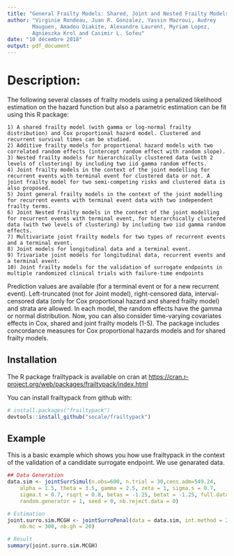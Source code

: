 ```yaml
---
title: "General Frailty Models: Shared, Joint and Nested Frailty Models with Prediction; Evaluation of Failure-Time Surrogate Endpoints"
author: "Virginie Rondeau, Juan R. Gonzalez, Yassin Mazroui, Audrey
        Mauguen, Amadou Diakite, Alexandre Laurent, Myriam Lopez, 
        Agnieszka Krol and Casimir L. Sofeu"
date: "10 décembre 2018"
output: pdf_document
---
```




# Description:
The following several classes of frailty models using a penalized likelihood estimation on the hazard function but also a parametric estimation can be fit using this R package:

    1) A shared frailty model (with gamma or log-normal frailty distribution) and Cox proportional hazard model. Clustered and recurrent survival times can be studied.
    2) Additive frailty models for proportional hazard models with two correlated random effects (intercept random effect with random slope).
    3) Nested frailty models for hierarchically clustered data (with 2 levels of clustering) by including two iid gamma random effects.
    4) Joint frailty models in the context of the joint modelling for recurrent events with terminal event for clustered data or not. A joint frailty model for two semi-competing risks and clustered data is also proposed.
    5) Joint general frailty models in the context of the joint modelling for recurrent events with terminal event data with two independent frailty terms.
    6) Joint Nested frailty models in the context of the joint modelling for recurrent events with terminal event, for hierarchically clustered data (with two levels of clustering) by including two iid gamma random effects.
    7) Multivariate joint frailty models for two types of recurrent events and a terminal event.
    8) Joint models for longitudinal data and a terminal event.
    9) Trivariate joint models for longitudinal data, recurrent events and a terminal event. 
    10) Joint frailty models for the validation of surrogate endpoints in multiple randomized clinical trials with failure-time endpoints 
		
Prediction values are available (for a terminal event or for a new recurrent event). Left-truncated (not for Joint model), right-censored data, interval-censored data (only for Cox proportional hazard and shared frailty model) and strata are allowed. In each model, the random effects have the gamma or normal distribution. Now, you can also consider time-varying covariates effects in Cox, shared and joint frailty models (1-5). The package includes concordance measures for Cox proportional hazards models and for shared frailty models.


## Installation
The R package frailtypack is available on cran at https://cran.r-project.org/web/packages/frailtypack/index.html

You can install frailtypack from github with:


```r
# install.packages("frailtypack")
devtools::install_github("socale/frailtypack")
```

## Example

This is a basic example which shows you how use frailtypack in the context of the validation of a candidate surrogate endpoint. We use genarated data.


```r
## Data Generation
data.sim <- jointSurrSimul(n.obs=600, n.trial = 30,cens.adm=549.24, 
    alpha = 1.5, theta = 3.5, gamma = 2.5, zeta = 1, sigma.s = 0.7, 
    sigma.t = 0.7, rsqrt = 0.8, betas = -1.25, betat = -1.25, full.data = 0, 
    random.generator = 1, seed = 0, nb.reject.data = 0)
```


```r
# Estimation
joint.surro.sim.MCGH <- jointSurroPenal(data = data.sim, int.method = 2,
    nb.mc = 300, nb.gh = 20)
```


```r
# Result
summary(joint.surro.sim.MCGH)
```
